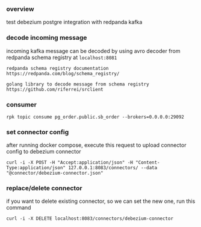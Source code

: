 ### overview
test debezium postgre integration with redpanda kafka

### decode incoming message
incoming kafka message can be decoded by using avro decoder from redpanda schema registry at `localhost:8081`

```
redpanda schema registry documentation
https://redpanda.com/blog/schema_registry/
```

```
golang library to decode message from schema registry
https://github.com/riferrei/srclient
```
 

### consumer 
```shell
rpk topic consume pg_order.public.sb_order --brokers=0.0.0.0:29092
```

### set connector config
after running docker compose, execute this request to upload connector config to debezium connector
```shell
curl -i -X POST -H "Accept:application/json" -H "Content-Type:application/json" 127.0.0.1:8083/connectors/ --data "@connector/debezium-connector.json"
```

### replace/delete connector
if you want to delete existing connector, so we can set the new one, run this command
```shell
curl -i -X DELETE localhost:8083/connectors/debezium-connector
```
